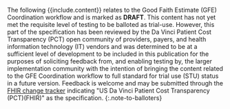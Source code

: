 The following {{include.content}} relates to the Good Faith Estimate (GFE) Coordination workflow and is marked as **DRAFT**. This content has not yet met the requisite level of testing to be balloted as trial-use. However, this part of the specification has been reviewed by the Da Vinci Patient Cost Transparency (PCT) open community of providers, payers, and health information technology (IT) vendors and was determined to be at a sufficient level of development to be included in this publication for the purposes of soliciting feedback from, and enabling testing by, the larger implementation community with the intention of bringing the content related to the GFE Coordination workflow to full standard for trial use (STU) status in a future version.
Feedback is welcome and may be submitted through the [FHIR change tracker](http://hl7.org/fhir-issues) indicating "US Da Vinci Patient Cost Transparency (PCT)(FHIR)" as the specification.
{:.note-to-balloters}